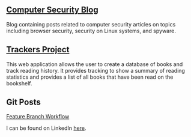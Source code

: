 ## [Computer Security Blog](https://oneexists.github.io/blog/all)

Blog containing posts related to computer security articles on topics including
browser security, security on Linux systems, and spyware.

## [Trackers Project](https://github.com/oneexists/trackers)

This web application allows the user to create a database of books and track
reading history. It provides tracking to show a summary of reading statistics
and provides a list of all books that have been read on the bookshelf.

## Git Posts
[Feature Branch Workflow](https://oneexists.github.io/git/feature-branch-workflow)


I can be found on LinkedIn [here](https://www.linkedin.com/in/skylar-lynner-826079188/).
